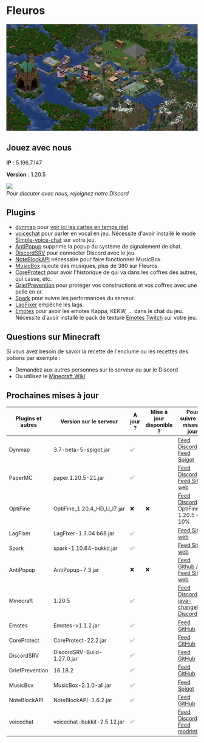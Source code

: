 # Fleuros
![Fleuros](https://github.com/Fleuros/Fleuros/blob/main/fleuros.png)
## Jouez avec nous
**IP** : 5.196.7.147

**Version** : 1.20.5
<p align="left">
    <a href="https://discord.gg/tNp9nrd">
        <img src="https://i.imgur.com/JgDt1Fl.png" width="300">
    </a>
    <br/>
    <i>Pour discuter avec nous, rejoignez notre Discord</i>
</p>

## Plugins
- [dynmap](https://github.com/webbukkit/dynmap) pour [voir ici les cartes en temps réel](http://5.196.7.147:8123).
- [voicechat](https://github.com/henkelmax/simple-voice-chat) pour parler en vocal en jeu. Nécessite d'avoir installé le mode [Simple-voice-chat](https://modrinth.com/plugin/simple-voice-chat/version/bukkit-2.5.12) sur votre jeu.
- [AntiPopup](https://github.com/KaspianDev/AntiPopup) supprime la popup du système de signalement de chat.
- [DiscordSRV](https://github.com/DiscordSRV/DiscordSRV) pour connecter Discord avec le jeu.
- [NoteBlockAPI](https://github.com/koca2000/NoteBlockAPI) nécessaire pour faire fonctionner MusicBox.
- [MusicBox](https://github.com/Spliterash/MusicBox) rajoute des musiques, plus de 380 sur Fleuros.
- [CoreProtect](https://github.com/PlayPro/CoreProtect) pour avoir l'historique de qui va dans les coffres des autres, qui casse, etc.
- [GriefPrevention](https://github.com/GriefPrevention/GriefPrevention) pour protéger vos constructions et vos coffres avec une pelle en or.
- [Spark](https://github.com/lucko/spark) pour suivre les performances du serveur.
- [LagFixer](https://www.spigotmc.org/resources/1-17-1-20-4-lagfixer-%E2%9A%A1%EF%B8%8F-best-performance-solution-%E2%AD%95-well-optimized-%E2%9C%85-folia-supported.111684) empêche les lags.
- [Emotes](https://github.com/felixstaude/Emotes) pour avoir les emotes Kappa, KEKW, ... dans le chat du jeu. Nécessite d'avoir installé le pack de texture [Emotes Twitch](https://github.com/Fleuros/Fleuros/releases/tag/1.20.x) sur votre jeu.
## Questions sur Minecraft
Si vous avez besoin de savoir la recette de l'enclume ou les recettes des potions par exemple :
- Demandez aux autres personnes sur le serveur ou sur le Discord
- Ou utilisez le [Minecraft Wiki](https://fr.minecraft.wiki)
## Prochaines mises à jour
| Plugins et autres        | Version sur le serveur      | A jour ? | Mise à jour disponible ? | Pour suivre les mises à jour |
| ------------------------ | --------------------------- | -------- | ------------------------ | ---------------------------- |
| Dynmap                   | 3.7-beta-5-spigot.jar       | ✅       |                         | [Feed Discord](https://discord.com/channels/722722769950998560/722724450570600468) / [Feed Spigot](https://www.spigotmc.org/resources/dynmap%C2%AE.274/updates) |
| PaperMC                  | paper.1.20.5-21.jar         | ✅       |                         | [Feed Discord](https://discord.com/channels/289587909051416579/1232294974603661312) / [Feed Site web](https://papermc.io/downloads/paper) |
| OptiFine                 | OptiFine_1.20.4_HD_U_I7.jar | ❌       | ❌                      | [Feed Discord](https://discord.com/channels/423430686880301056/471762249476734977) OptiFine 1.20.5 = 10% |
| LagFixer                 | LagFixer-1.3.04 b68.jar     | ✅       |                         | [Feed Site web](https://www.spigotmc.org/resources/1-17-1-20-5-lagfixer-%E2%9A%A1%EF%B8%8F-best-performance-solution-%E2%AD%95-500-servers-%E2%9C%85-folia-supported.111684/updates) |
| Spark                    | spark-1.10.64-bukkit.jar    | ✅       |                         | [Feed Site web](https://spark.lucko.me/download) |
| AntiPopup                | AntiPopup-7.3.jar           | ❌       | ❌                      | [Feed Github](https://github.com/KaspianDev/AntiPopup/releases) / [Feed Site web](https://polymart.org/resource/antipopup-pro.4921/updates) |
| Minecraft                | 1.20.5                      | ✅       |                         | [Feed Discord](https://discord.com/channels/302094807046684672/1136326045918834859) / [java-changelogs Discord](https://discord.com/channels/302094807046684672/656622314309550129) |
| Emotes                   | Emotes-v1.1.2.jar           | ✅       |                         | [Feed GitHub](https://github.com/felixstaude/Emotes/releases) |
| CoreProtect              | CoreProtect-22.2.jar        | ✅       |                         | [Feed GitHub](https://github.com/PlayPro/CoreProtect/releases) |
| DiscordSRV               | DiscordSRV-Build-1.27.0.jar | ✅       |                         | [Feed GitHub](https://github.com/DiscordSRV/DiscordSRV/releases) |
| GriefPrevention          | 16.18.2                     | ✅       |                         | [Feed GitHub](https://github.com/GriefPrevention/GriefPrevention/releases) |
| MusicBox                 | MusicBox-2.1.0-all.jar      | ✅       |                         | [Feed Spigot](https://www.spigotmc.org/resources/musicbox-custom-noteblockmusic-on-discs.67949/updates) |
| NoteBlockAPI             | NoteBlockAPI-1.6.2.jar      | ✅       |                         | [Feed GitHub](https://github.com/koca2000/NoteBlockAPI/releases) |
| voicechat                | voicechat-bukkit-2.5.12.jar | ✅       |                         | [Feed Discord](https://discord.com/channels/854659575324344340/854661863924563999) / [Feed modrinth](https://modrinth.com/plugin/simple-voice-chat/versions#all-versions) |

